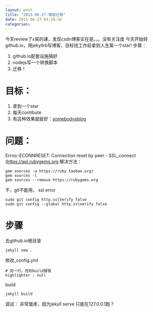 ```yaml
---
layout: post
title: "2015-06-27-博客迁移"
date: 2015-06-27 03:10:56
categories: 
---
```

今天review了x易的课，发现csdn博客实在是。。。没有关注度
今天开始转github.io，用jekyllrb写博客，目标找工作前拿到人生第一个star!
步骤：
1. github.io配套设施搞好
2. nodejs写一个转换脚本
3. 迁移！

# 目标：
1. 拿到一个star
2. 每天contibute
3. 有这种效果就挺好：[somebodysblog](http://curtistimson.co.uk/front-end-dev/what-is-cache-busting/)

# 问题：
Errno::ECONNRESET: Connection reset by peer - SSL_connect (https://api.rubygems.org
解决方法：

```shell
gem sources -a https://ruby.taobao.org/
gem sources -l
gem sources --remove https://rubygems.org
```

干，git不能用， ssl error

```shell
sudo git config http.sslVerify false
sudo git config --global http.sslverify false
```

# 步骤
去github.io根目录

```shell
jekyll new .
```

修改_config.yml

```shell
# 加一行，否则build报错
highlighter : null
```

build 

```shell
jekyll build
```

调试： 非常蛋疼，因为jekyll serve 只能在127.0.0.1跑？